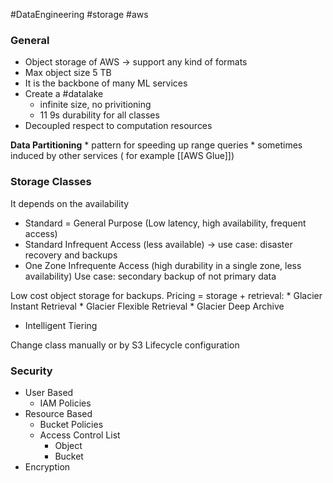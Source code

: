 #DataEngineering #storage #aws

### General

* Object storage of AWS -> support any kind of formats
* Max object size 5 TB
* It is the backbone of many ML services
* Create a #datalake 
	* infinite size, no privitioning
	* 11 9s durability for all classes
* Decoupled respect to computation resources

**Data Partitioning**
	* pattern for speeding up range queries
	* sometimes induced by other services ( for example [[AWS Glue]])
### Storage Classes
It depends on the availability
* Standard = General Purpose (Low latency, high availability, frequent access)
* Standard Infrequent Access (less available) -> use case: disaster recovery and backups
* One Zone Infrequente Access (high durability in a single zone, less availability) Use case: secondary backup of not primary data

Low cost object storage for backups. Pricing = storage + retrieval:
	* Glacier Instant Retrieval
	* Glacier Flexible Retrieval
	* Glacier Deep Archive

* Intelligent Tiering


Change class manually or by S3 Lifecycle configuration

### Security
* User Based
	* IAM Policies
* Resource Based
	* Bucket Policies
	* Access Control List
		* Object
		* Bucket
* Encryption